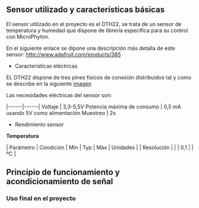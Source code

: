 ## Sensor utilizado y características básicas

El sensor utilizado en el proyecto es el DTH22, se trata de un sensor de temperatura y humedad que dispone de librería específica para su control con MicroPhyton.

En el siguiente enlace se dipone una descripción más detalla de este sensor:
<http://www.adafruit.com/products/385>

 - Características eléctricas
 
 EL DTH22 dispone de tres pines físicos de conexión distribuidos tal y como se describe en la siguiente [imagen](https://hackster.imgix.net/uploads/attachments/267054/dht22-pinout_2P1AgF3wPs.png?auto=compress%2Cformat&w=680&h=510&fit=max)
 
 Las necesidades eléctricas del sensor son:
 
 |------|------|
 Voltaje | 3,3-5,5V
 Potencia máxima de consumo | 0,5 mA usando 5V como alimentación
 Muestreo | 2s
 
 - Rendimiento sensor
 
 **Temperatura**
 
 | Parámetro | Condición | Min | Typ | Máx | Unidades |
 | Resolución |  |  | 0,1 |  | ºC |
 

## Principio de funcionamiento y acondicionamiento de señal

### Uso final en el proyecto
